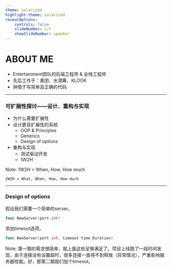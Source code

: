 ```yaml
---
theme: solarized
highlight-theme: solarized
revealOptions:
    controls: false
    slideNumber: c/t
    showSlideNumber: speaker
---
```


# ABOUT ME

* Entertainment团队的后端工程师 & 全栈工程师
* 先后工作于：美团、水滴筹、KLOOK
* 钟情于写简单且正确的代码

---

### 可扩展性探讨——设计、重构与实现

* 为什么需要扩展性 <!-- .element: class="fragment" -->
* 设计更具扩展性的系统 <!-- .element: class="fragment" -->
    * OOP & Principles <!-- .element: class="fragment" -->
    * Generics <!-- .element: class="fragment" -->
    * Design of options <!-- .element: class="fragment" -->
* 重构与实现 <!-- .element: class="fragment" -->
    * 测试驱动开发<!-- .element: class="fragment" -->
    * 1W2H <!-- .element: class="fragment" -->

Note:
    1W2H = When, How, How much

    2W2H = What, When, How, How much

---

### Design of options

假设我们需要一个简单的server。

```go
func NewServer(port int)
```

添加timeout选项。

```go
func NewServer(port int, timeout time.Duration)
```

Note:
    第一期的需求很简单，就上面这些足够满足了。项目上线跑了一段时间发现，由于连接没有设置超时，很多连接一直得不到释放（异常情况），严重影响服务器性能。好，那第二期我们加个timeout。


